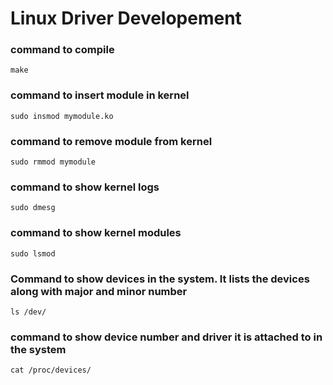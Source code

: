 # Linux Driver Developement

### command to compile
```
make
```

### command to insert module in kernel
``` 
sudo insmod mymodule.ko
```

### command to remove module from kernel
```
sudo rmmod mymodule
```

### command to show kernel logs 
```
sudo dmesg
```

### command to show kernel modules
```
sudo lsmod
```

### Command to show devices in the system. It lists the devices along with major and minor number
```
ls /dev/
```

### command to show device number and driver it is attached to in the system
```
cat /proc/devices/
```


